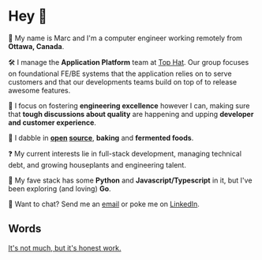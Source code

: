 # Hey :wave:

🧔 My name is Marc and I'm a computer engineer working remotely from __Ottawa, Canada__.

🛠️ I manage the __Application Platform__ team at [Top Hat](https://tophat.com/company/work-with-us/). Our group focuses on foundational FE/BE systems that the application relies on to serve customers and that our developments teams build on top of to release awesome features.

🎯 I focus on fostering __engineering excellence__ however I can, making sure that __tough discussions about quality__ are
happening and upping __developer and customer experience__.

🧠 I dabble in __[open](https://github.com/tophat/) [source](https://github.com/mcataford?tab=repositories)__, __baking__ and __fermented foods__.

❓ My current interests lie in full-stack development, managing technical debt, and growing houseplants and engineering talent.

🥞 My fave stack has some __Python__ and __Javascript/Typescript__ in it, but I've been exploring (and loving) __Go__.

💬 Want to chat? Send me an [email](mailto:hello@karnov.club) or poke me on [LinkedIn](https://www.linkedin.com/in/marccataford/).

## Words

[It's not much, but it's honest
work.](https://words-by-marc.notion.site/words-by-marc/Words-8abff1e0afd849f9a508cc05fd535bfb)
